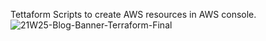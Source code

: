 Tettaform Scripts to create AWS resources in AWS console.
![21W25-Blog-Banner-Terraform-Final](https://github.com/SandeepKomal/Terraform/assets/99358567/67e5718e-5b28-410a-a4e5-8db379463b52)
